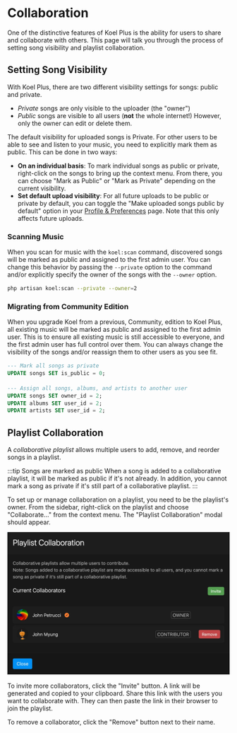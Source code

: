 # Collaboration

One of the distinctive features of Koel Plus is the ability for users to share and collaborate with others.
This page will talk you through the process of setting song visibility and playlist collaboration.

## Setting Song Visibility

With Koel Plus, there are two different visibility settings for songs: public and private.

* _Private_ songs are only visible to the uploader (the "owner")
* _Public_ songs are visible to all users (**not** the whole internet!) However, only the owner can edit or delete them.

The default visibility for uploaded songs is Private. For other users to be able to see and listen to your music, you need to explicitly mark them as public. This can be done in two ways:

- **On an individual basis**: To mark individual songs as public or private, right-click on the songs to bring up the context menu. From there, you can choose "Mark as Public" or "Mark as Private" depending on the current visibility.
- **Set default upload visibility**: For all future uploads to be public or private by default, you can toggle the "Make uploaded songs public by default" option in your [Profile & Preferences](../usage/profile-preferences#preferences) page. Note that this only affects future uploads.

### Scanning Music

When you scan for music with the `koel:scan` command, discovered songs will be marked as public and assigned to the first admin user.
You can change this behavior by passing the `--private` option to the command and/or explicitly specify the owner of the songs with the `--owner` option.

```bash
php artisan koel:scan --private --owner=2
```

### Migrating from Community Edition

When you upgrade Koel from a previous, Community, edition to Koel Plus, all existing music will be marked as public and assigned to the first admin user.
This is to ensure all existing music is still accessible to everyone, and the first admin user has full control over them.
You can always change the visibility of the songs and/or reassign them to other users as you see fit.

```sql
--- Mark all songs as private
UPDATE songs SET is_public = 0;

--- Assign all songs, albums, and artists to another user
UPDATE songs SET owner_id = 2;
UPDATE albums SET user_id = 2;
UPDATE artists SET user_id = 2;
```

## Playlist Collaboration

A _collaborative playlist_ allows multiple users to add, remove, and reorder songs in a playlist.

:::tip Songs are marked as public
When a song is added to a collaborative playlist, it will be marked as public if it's not already.
In addition, you cannot mark a song as private if it's still part of a collaborative playlist.
:::

To set up or manage collaboration on a playlist, you need to be the playlist's owner. From the sidebar, right-click on the playlist and choose "Collaborate…" from the context menu.
The "Playlist Collaboration" modal should appear.

![Collaboration modal](../assets/img/plus/collab.webp)

To invite more collaborators, click the "Invite" button. A link will be generated and copied to your clipboard. Share this link with the users you want to collaborate with. They can then paste the link in their browser to join the playlist.

To remove a collaborator, click the "Remove" button next to their name.

